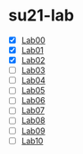 # su21-lab

- [x] [Lab00](./lab00)
- [x] [Lab01](./lab01)
- [x] [Lab02](./lab02)
- [ ] [Lab03](./lab03)
- [ ] [Lab04](./lab04)
- [ ] [Lab05](./lab05)
- [ ] [Lab06](./lab06)
- [ ] [Lab07](./lab07)
- [ ] [Lab08](./lab08)
- [ ] [Lab09](./lab09)
- [ ] [Lab10](./lab10)
